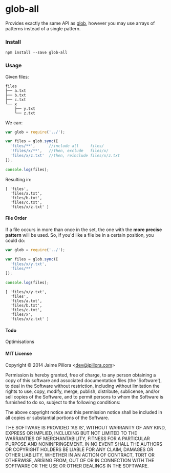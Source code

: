 # glob-all

Provides exactly the same API as [glob](https://github.com/isaacs/node-glob), however you may use arrays of patterns instead of a single pattern.

### Install

```
npm install --save glob-all
```

### Usage

Given files:
```
files
├── a.txt
├── b.txt
├── c.txt
└── x
    ├── y.txt
    └── z.txt
```

We can:
``` js
var glob = require('../');

var files = glob.sync([
  'files/**',      //include all     files/
  '!files/x/**',   //then, exclude   files/x/
  'files/x/z.txt'  //then, reinclude files/x/z.txt
]);

console.log(files);
```

Resulting in:
```
[ 'files',
  'files/a.txt',
  'files/b.txt',
  'files/c.txt',
  'files/x/z.txt' ]
```

#### File Order

If a file occurs in more than once in the set, the one with the **more precise pattern** will be used. So, if you'd like a file be in a certain position, you could do:

``` js
var glob = require('../');

var files = glob.sync([
  'files/x/y.txt',
  'files/**'
]);

console.log(files);
```

```
[ 'files/x/y.txt',
  'files',
  'files/a.txt',
  'files/b.txt',
  'files/c.txt',
  'files/x',
  'files/x/z.txt' ]
```

#### Todo

Optimisations

#### MIT License

Copyright &copy; 2014 Jaime Pillora &lt;dev@jpillora.com&gt;

Permission is hereby granted, free of charge, to any person obtaining
a copy of this software and associated documentation files (the
'Software'), to deal in the Software without restriction, including
without limitation the rights to use, copy, modify, merge, publish,
distribute, sublicense, and/or sell copies of the Software, and to
permit persons to whom the Software is furnished to do so, subject to
the following conditions:

The above copyright notice and this permission notice shall be
included in all copies or substantial portions of the Software.

THE SOFTWARE IS PROVIDED 'AS IS', WITHOUT WARRANTY OF ANY KIND,
EXPRESS OR IMPLIED, INCLUDING BUT NOT LIMITED TO THE WARRANTIES OF
MERCHANTABILITY, FITNESS FOR A PARTICULAR PURPOSE AND NONINFRINGEMENT.
IN NO EVENT SHALL THE AUTHORS OR COPYRIGHT HOLDERS BE LIABLE FOR ANY
CLAIM, DAMAGES OR OTHER LIABILITY, WHETHER IN AN ACTION OF CONTRACT,
TORT OR OTHERWISE, ARISING FROM, OUT OF OR IN CONNECTION WITH THE
SOFTWARE OR THE USE OR OTHER DEALINGS IN THE SOFTWARE.
